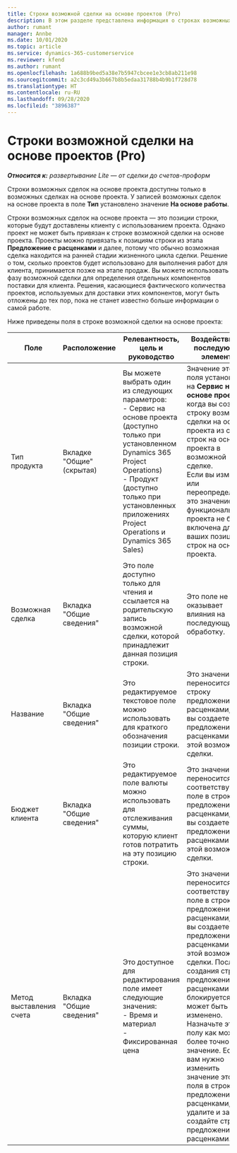 ```yaml
---
title: Строки возможной сделки на основе проектов (Pro)
description: В этом разделе представлена информация о строках возможных сделок на основе проекта. (Pro)
author: rumant
manager: Annbe
ms.date: 10/01/2020
ms.topic: article
ms.service: dynamics-365-customerservice
ms.reviewer: kfend
ms.author: rumant
ms.openlocfilehash: 1a688b9bed5a38e7b5947cbcee1e3cb8ab211e98
ms.sourcegitcommit: a2c3cd49a3b667b8b5edaa31788b4b9b1f728d78
ms.translationtype: HT
ms.contentlocale: ru-RU
ms.lasthandoff: 09/28/2020
ms.locfileid: "3896387"
---
```

# <a name="project-based-opportunity-lines-pro"></a>Строки возможной сделки на основе проектов (Pro)

_**Относится к:** развертывание Lite — от сделки до счетов-проформ_

Строки возможных сделок на основе проекта доступны только в возможных сделках на основе проекта. У записей возможных сделок на основе проекта в поле **Тип** установлено значение **На основе работы**.

Строки возможных сделок на основе проекта — это позиции строки, которые будут доставлены клиенту с использованием проекта. Однако проект не может быть привязан к строке возможной сделки на основе проекта. Проекты можно привязать к позициям строки из этапа **Предложение с расценками** и далее, потому что обычно возможная сделка находится на ранней стадии жизненного цикла сделки. Решение о том, сколько проектов будет использовано для выполнения работ для клиента, принимается позже на этапе продаж. Вы можете использовать фазу возможной сделки для определения отдельных компонентов поставки для клиента. Решения, касающиеся фактического количества проектов, используемых для доставки этих компонентов, могут быть отложены до тех пор, пока не станет известно больше информации о самой работе.

Ниже приведены поля в строке возможной сделки на основе проекта:

| **Поле** | **Расположение** | **Релевантность, цель и руководство** | **Воздействие на последующие элементы** |
| --- | --- | --- | --- |
| Тип продукта | Вкладке "Общие" (скрытая) | Вы можете выбрать один из следующих параметров:</br>- Сервис на основе проекта (доступно только при установленном Dynamics 365 Project Operations)</br>- Продукт (доступно только при установленных приложениях Project Operations и Dynamics 365 Sales) | Значение этого поля установлено на **Сервис на основе проекта**, когда вы создаете строку возможной сделки на основе проекта из сетки строк на основе проекта в возможной сделке. <br> Если вы измените или переопределите это значение, функциональность проекта не будет включена для ваших позиций строк на основе проекта. |
| Возможная сделка | Вкладка "Общие сведения" | Это поле доступно только для чтения и ссылается на родительскую запись возможной сделки, которой принадлежит данная позиция строки. | Это поле не оказывает влияния на последующую обработку. |
| Название | Вкладка "Общие сведения" | Это редактируемое текстовое поле можно использовать для краткого обозначения позиции строки. | Это значение переносится в строку предложения с расценками, когда вы создаете предложение с расценками из этой возможной сделки. |
| Бюджет клиента | Вкладка "Общие сведения" | Это редактируемое поле валюты можно использовать для отслеживания суммы, которую клиент готов потратить на эту позицию строки. | Это значение переносится в соответствующее поле в строке предложения с расценками, когда вы создаете предложение с расценками из этой возможной сделки. |
| Метод выставления счета | Вкладка "Общие сведения" | Это доступное для редактирования поле имеет следующие значения:</br>- Время и материал</br>- Фиксированная цена | Это значение переносится в соответствующее поле в строке предложения с расценками, когда вы создаете предложение с расценками из этой возможной сделки. После создания строки предложения с расценками поле блокируется и не может быть изменено. Назначьте этому полу как можно более точное значение. Если вам нужно изменить значение этого поля в строке предложения с расценками, удалите и заново создайте строку предложения с расценками. |
